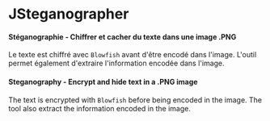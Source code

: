 # JSteganographer

#### Stéganographie - Chiffrer et cacher du texte dans une image .PNG

Le texte est chiffré avec <code>Blowfish</code> avant d'être encodé dans l'image.
L'outil permet également d'extraire l'information encodée dans l'image.

#### Steganography - Encrypt and hide text in a .PNG image

The text is encrypted with <code>Blowfish</code> before being encoded in the image.
The tool also extract the information encoded in the image.
